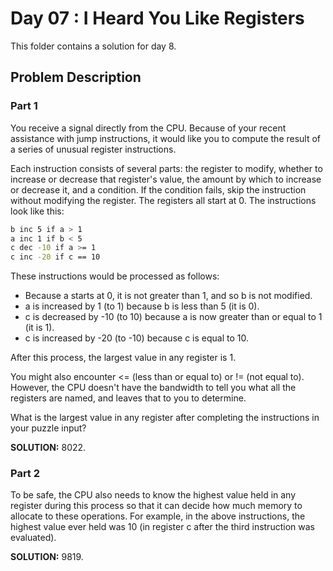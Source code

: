 # Day 07 : I Heard You Like Registers

This folder contains a solution for day 8.

## Problem Description

### Part 1

You receive a signal directly from the CPU. Because of your recent assistance with jump instructions, it would like you to compute the result of a series of unusual register instructions.

Each instruction consists of several parts: the register to modify, whether to increase or decrease that register's value, the amount by which to increase or decrease it, and a condition. If the condition fails, skip the instruction without modifying the register. The registers all start at 0. The instructions look like this:

```bash
b inc 5 if a > 1
a inc 1 if b < 5
c dec -10 if a >= 1
c inc -20 if c == 10
```

These instructions would be processed as follows:

  * Because a starts at 0, it is not greater than 1, and so b is not modified.
  * a is increased by 1 (to 1) because b is less than 5 (it is 0).
  * c is decreased by -10 (to 10) because a is now greater than or equal to 1 (it is 1).
  * c is increased by -20 (to -10) because c is equal to 10.

After this process, the largest value in any register is 1.

You might also encounter <= (less than or equal to) or != (not equal to). However, the CPU doesn't have the bandwidth to tell you what all the registers are named, and leaves that to you to determine.

What is the largest value in any register after completing the instructions in your puzzle input?


**SOLUTION:** 8022.

### Part 2

To be safe, the CPU also needs to know the highest value held in any register during this process so that it can decide how much memory to allocate to these operations. For example, in the above instructions, the highest value ever held was 10 (in register c after the third instruction was evaluated).


**SOLUTION:** 9819.
